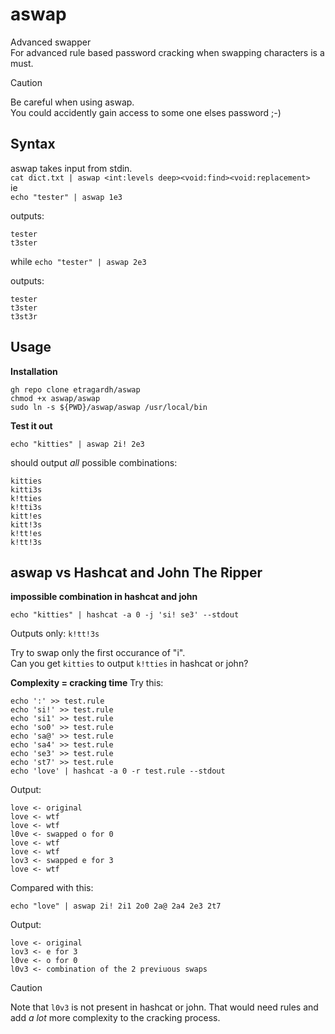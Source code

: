 # aswap
Advanced swapper<br />
For advanced rule based password cracking when swapping characters is a must.<br />

>[!CAUTION]
> Be careful when using aswap.<br />
> You could accidently gain access to some one elses password ;-) 

## Syntax
aswap takes input from stdin.<br />
`cat dict.txt | aswap <int:levels deep><void:find><void:replacement>`<br />
ie<br />
`echo "tester" | aswap 1e3`

outputs:
```
tester
t3ster
```

while
`echo "tester" | aswap 2e3`

outputs:
```
tester
t3ster
t3st3r
```



## Usage

**Installation**

```
gh repo clone etragardh/aswap
chmod +x aswap/aswap
sudo ln -s ${PWD}/aswap/aswap /usr/local/bin
```

**Test it out**
```
echo "kitties" | aswap 2i! 2e3
```

should output _all_ possible combinations:
```
kitties
kitti3s
k!tties
k!tti3s
kitt!es
kitt!3s
k!tt!es
k!tt!3s
```

## aswap vs Hashcat and John The Ripper

**impossible combination in hashcat and john**
```
echo "kitties" | hashcat -a 0 -j 'si! se3' --stdout
```
Outputs only:
`k!tt!3s`

Try to swap only the first occurance of "i".<br />
Can you get `kitties` to output `k!tties` in hashcat or john?

**Complexity = cracking time**
Try this:
```
echo ':' >> test.rule
echo 'si!' >> test.rule
echo 'si1' >> test.rule
echo 'so0' >> test.rule
echo 'sa@' >> test.rule
echo 'sa4' >> test.rule
echo 'se3' >> test.rule
echo 'st7' >> test.rule
echo 'love' | hashcat -a 0 -r test.rule --stdout
```

Output:
```
love <- original
love <- wtf
love <- wtf
l0ve <- swapped o for 0
love <- wtf
love <- wtf
lov3 <- swapped e for 3
love <- wtf
```
Compared with this:

```
echo "love" | aswap 2i! 2i1 2o0 2a@ 2a4 2e3 2t7
```
Output:
```
love <- original
lov3 <- e for 3
l0ve <- o for 0
l0v3 <- combination of the 2 previuous swaps
```

>[!caution]
> Note that `l0v3` is not present in hashcat or john. That would need rules and add _a lot_ more complexity to the cracking process.
